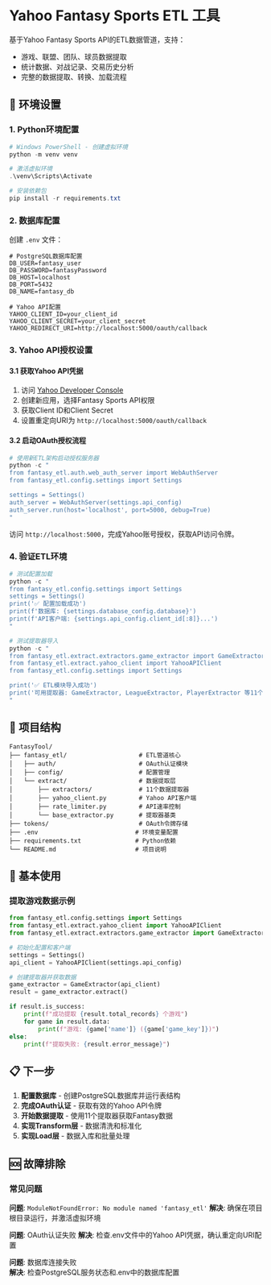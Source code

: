 # Yahoo Fantasy Sports ETL 工具

基于Yahoo Fantasy Sports API的ETL数据管道，支持：
- 游戏、联盟、团队、球员数据提取
- 统计数据、对战记录、交易历史分析
- 完整的数据提取、转换、加载流程

## 🚀 环境设置

### 1. Python环境配置

```powershell
# Windows PowerShell - 创建虚拟环境
python -m venv venv

# 激活虚拟环境
.\venv\Scripts\Activate

# 安装依赖包
pip install -r requirements.txt
```

### 2. 数据库配置

创建 `.env` 文件：
```env
# PostgreSQL数据库配置
DB_USER=fantasy_user
DB_PASSWORD=fantasyPassword
DB_HOST=localhost
DB_PORT=5432
DB_NAME=fantasy_db

# Yahoo API配置
YAHOO_CLIENT_ID=your_client_id
YAHOO_CLIENT_SECRET=your_client_secret
YAHOO_REDIRECT_URI=http://localhost:5000/oauth/callback
```

### 3. Yahoo API授权设置

#### 3.1 获取Yahoo API凭据
1. 访问 [Yahoo Developer Console](https://developer.yahoo.com/apps/)
2. 创建新应用，选择Fantasy Sports API权限
3. 获取Client ID和Client Secret
4. 设置重定向URI为 `http://localhost:5000/oauth/callback`

#### 3.2 启动OAuth授权流程

```powershell
# 使用新ETL架构启动授权服务器
python -c "
from fantasy_etl.auth.web_auth_server import WebAuthServer
from fantasy_etl.config.settings import Settings

settings = Settings()
auth_server = WebAuthServer(settings.api_config)
auth_server.run(host='localhost', port=5000, debug=True)
"
```

访问 `http://localhost:5000`，完成Yahoo账号授权，获取API访问令牌。

### 4. 验证ETL环境

```powershell
# 测试配置加载
python -c "
from fantasy_etl.config.settings import Settings
settings = Settings()
print('✅ 配置加载成功')
print(f'数据库: {settings.database_config.database}')
print(f'API客户端: {settings.api_config.client_id[:8]}...')
"

# 测试提取器导入
python -c "
from fantasy_etl.extract.extractors.game_extractor import GameExtractor
from fantasy_etl.extract.yahoo_client import YahooAPIClient
from fantasy_etl.config.settings import Settings

print('✅ ETL模块导入成功')
print('可用提取器: GameExtractor, LeagueExtractor, PlayerExtractor 等11个')
"
```

## 📂 项目结构

```
FantasyTool/
├── fantasy_etl/                    # ETL管道核心
│   ├── auth/                       # OAuth认证模块
│   ├── config/                     # 配置管理
│   └── extract/                    # 数据提取层
│       ├── extractors/             # 11个数据提取器
│       ├── yahoo_client.py         # Yahoo API客户端
│       ├── rate_limiter.py         # API速率控制
│       └── base_extractor.py       # 提取器基类
├── tokens/                         # OAuth令牌存储
├── .env                           # 环境变量配置
├── requirements.txt               # Python依赖
└── README.md                      # 项目说明
```

## 🔧 基本使用

### 提取游戏数据示例

```python
from fantasy_etl.config.settings import Settings
from fantasy_etl.extract.yahoo_client import YahooAPIClient
from fantasy_etl.extract.extractors.game_extractor import GameExtractor

# 初始化配置和客户端
settings = Settings()
api_client = YahooAPIClient(settings.api_config)

# 创建提取器并获取数据
game_extractor = GameExtractor(api_client)
result = game_extractor.extract()

if result.is_success:
    print(f"成功提取 {result.total_records} 个游戏")
    for game in result.data:
        print(f"游戏: {game['name']} ({game['game_key']})")
else:
    print(f"提取失败: {result.error_message}")
```

## 📋 下一步

1. **配置数据库** - 创建PostgreSQL数据库并运行表结构
2. **完成OAuth认证** - 获取有效的Yahoo API令牌  
3. **开始数据提取** - 使用11个提取器获取Fantasy数据
4. **实现Transform层** - 数据清洗和标准化
5. **实现Load层** - 数据入库和批量处理

## 🆘 故障排除

### 常见问题

**问题**: `ModuleNotFoundError: No module named 'fantasy_etl'`
**解决**: 确保在项目根目录运行，并激活虚拟环境

**问题**: OAuth认证失败
**解决**: 检查.env文件中的Yahoo API凭据，确认重定向URI配置

**问题**: 数据库连接失败  
**解决**: 检查PostgreSQL服务状态和.env中的数据库配置

